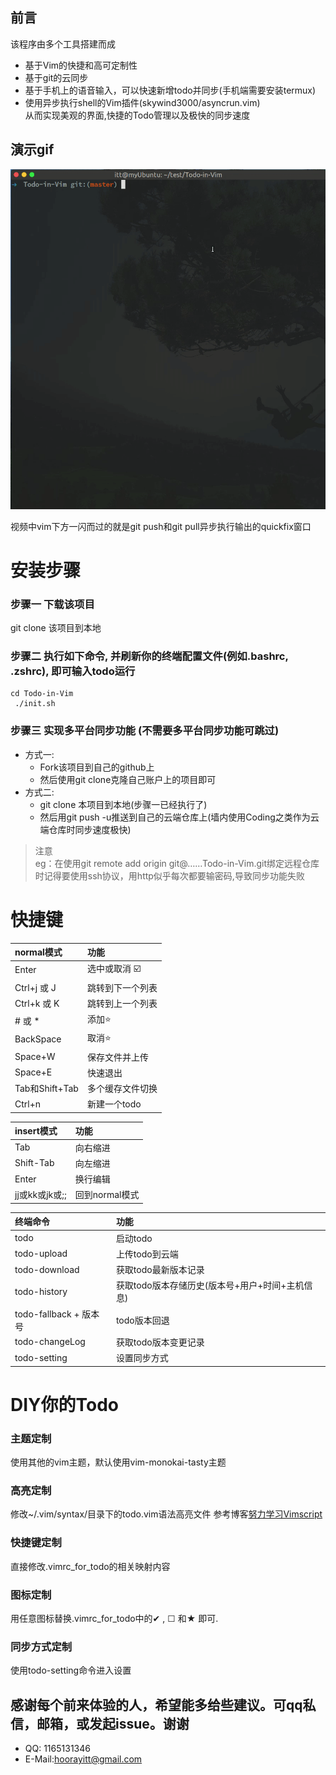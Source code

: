 ## 前言
该程序由多个工具搭建而成<br>
- 基于Vim的快捷和高可定制性<br>
- 基于git的云同步<br>
- 基于手机上的语音输入，可以快速新增todo并同步(手机端需要安装termux)
- 使用异步执行shell的Vim插件(skywind3000/asyncrun.vim)<br>
从而实现美观的界面,快捷的Todo管理以及极快的同步速度

## 演示gif

![demo.gif](./bin/demo.gif)

视频中vim下方一闪而过的就是git push和git pull异步执行输出的quickfix窗口

# 安装步骤
### 步骤一 下载该项目

git clone 该项目到本地

### 步骤二 执行如下命令, 并刷新你的终端配置文件(例如.bashrc, .zshrc), 即可输入todo运行
```
cd Todo-in-Vim
 ./init.sh
```
### 步骤三 实现多平台同步功能 (不需要多平台同步功能可跳过)

- 方式一:
	-	Fork该项目到自己的github上
	-	然后使用git clone克隆自己账户上的项目即可
- 方式二:
	-	git clone 本项目到本地(步骤一已经执行了)
	-	然后用git push -u推送到自己的云端仓库上(墙内使用Coding之类作为云端仓库时同步速度极快)

> 注意 <br>
> eg：在使用git remote add origin git@……Todo-in-Vim.git绑定远程仓库时记得要使用ssh协议，用http似乎每次都要输密码,导致同步功能失败

# 快捷键
	
normal模式|功能
:-|:-
Enter|选中或取消 ☑️
Ctrl+j 或 J|跳转到下一个列表
Ctrl+k 或 K|跳转到上一个列表
\# 或 \*|添加⭐️
BackSpace|取消⭐️
Space+W|保存文件并上传
Space+E|快速退出
Tab和Shift+Tab|多个缓存文件切换
Ctrl+n|新建一个todo


insert模式|功能
:-|:-
Tab|向右缩进
Shift-Tab|向左缩进
Enter|换行编辑
jj或kk或jk或;;|回到normal模式

终端命令|功能
:-|:-
todo|启动todo
todo-upload|上传todo到云端
todo-download|获取todo最新版本记录
todo-history|获取todo版本存储历史(版本号+用户+时间+主机信息)
todo-fallback + 版本号|todo版本回退
todo-changeLog|获取todo版本变更记录
todo-setting|设置同步方式

# DIY你的Todo

### 主题定制

使用其他的vim主题，默认使用vim-monokai-tasty主题

### 高亮定制

修改~/.vim/syntax/目录下的todo.vim语法高亮文件
参考博客[努力学习Vimscript](http://learnvimscriptthehardway.stevelosh.com/chapters/45.html#exercises)
### 快捷键定制

直接修改.vimrc_for_todo的相关映射内容

### 图标定制

用任意图标替换.vimrc_for_todo中的✔ , ☐  和★ 即可.

### 同步方式定制

使用todo-setting命令进入设置

## 感谢每个前来体验的人，希望能多给些建议。可qq私信，邮箱，或发起issue。谢谢
- QQ: 1165131346
- E-Mail:hoorayitt@gmail.com

